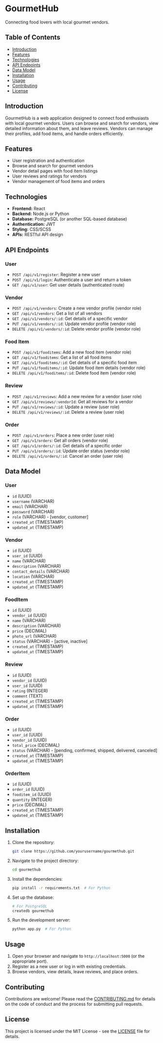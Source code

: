 # GourmetHub

Connecting food lovers with local gourmet vendors.

## Table of Contents

- [Introduction](#introduction)
- [Features](#features)
- [Technologies](#technologies)
- [API Endpoints](#api-endpoints)
- [Data Model](#data-model)
- [Installation](#installation)
- [Usage](#usage)
- [Contributing](#contributing)
- [License](#license)

## Introduction

GourmetHub is a web application designed to connect food enthusiasts with local gourmet vendors. Users can browse and search for vendors, view detailed information about them, and leave reviews. Vendors can manage their profiles, add food items, and handle orders efficiently.

## Features

- User registration and authentication
- Browse and search for gourmet vendors
- Vendor detail pages with food item listings
- User reviews and ratings for vendors
- Vendor management of food items and orders

## Technologies

- **Frontend:** React
- **Backend:** Node.js or Python
- **Database:** PostgreSQL (or another SQL-based database)
- **Authentication:** JWT
- **Styling:** CSS/SCSS
- **APIs:** RESTful API design

## API Endpoints

### User

- `POST /api/v1/register`: Register a new user
- `POST /api/v1/login`: Authenticate a user and return a token
- `GET /api/v1/user`: Get user details (authenticated route)

### Vendor

- `POST /api/v1/vendors`: Create a new vendor profile (vendor role)
- `GET /api/v1/vendors`: Get a list of all vendors
- `GET /api/v1/vendors/:id`: Get details of a specific vendor
- `PUT /api/v1/vendors/:id`: Update vendor profile (vendor role)
- `DELETE /api/v1/vendors/:id`: Delete vendor profile (vendor role)

### Food Item

- `POST /api/v1/fooditems`: Add a new food item (vendor role)
- `GET /api/v1/fooditems`: Get a list of all food items
- `GET /api/v1/fooditems/:id`: Get details of a specific food item
- `PUT /api/v1/fooditems/:id`: Update food item details (vendor role)
- `DELETE /api/v1/fooditems/:id`: Delete food item (vendor role)

### Review

- `POST /api/v1/reviews`: Add a new review for a vendor (user role)
- `GET /api/v1/reviews/:vendorId`: Get all reviews for a vendor
- `PUT /api/v1/reviews/:id`: Update a review (user role)
- `DELETE /api/v1/reviews/:id`: Delete a review (user role)

### Order

- `POST /api/v1/orders`: Place a new order (user role)
- `GET /api/v1/orders`: Get all orders (vendor role)
- `GET /api/v1/orders/:id`: Get details of a specific order
- `PUT /api/v1/orders/:id`: Update order status (vendor role)
- `DELETE /api/v1/orders/:id`: Cancel an order (user role)

## Data Model

### User

- `id` (UUID)
- `username` (VARCHAR)
- `email` (VARCHAR)
- `password` (VARCHAR)
- `role` (VARCHAR) - [vendor, customer]
- `created_at` (TIMESTAMP)
- `updated_at` (TIMESTAMP)

### Vendor

- `id` (UUID)
- `user_id` (UUID)
- `name` (VARCHAR)
- `description` (VARCHAR)
- `contact_details` (VARCHAR)
- `location` (VARCHAR)
- `created_at` (TIMESTAMP)
- `updated_at` (TIMESTAMP)

### FoodItem

- `id` (UUID)
- `vendor_id` (UUID)
- `name` (VARCHAR)
- `description` (VARCHAR)
- `price` (DECIMAL)
- `photo_url` (VARCHAR)
- `status` (VARCHAR) - [active, inactive]
- `created_at` (TIMESTAMP)
- `updated_at` (TIMESTAMP)

### Review

- `id` (UUID)
- `vendor_id` (UUID)
- `user_id` (UUID)
- `rating` (INTEGER)
- `comment` (TEXT)
- `created_at` (TIMESTAMP)
- `updated_at` (TIMESTAMP)

### Order

- `id` (UUID)
- `user_id` (UUID)
- `vendor_id` (UUID)
- `total_price` (DECIMAL)
- `status` (VARCHAR) - [pending, confirmed, shipped, delivered, canceled]
- `created_at` (TIMESTAMP)
- `updated_at` (TIMESTAMP)

### OrderItem

- `id` (UUID)
- `order_id` (UUID)
- `fooditem_id` (UUID)
- `quantity` (INTEGER)
- `price` (DECIMAL)
- `created_at` (TIMESTAMP)
- `updated_at` (TIMESTAMP)

## Installation

1. Clone the repository:

   ```bash
   git clone https://github.com/yourusername/gourmethub.git
   ```

2. Navigate to the project directory:

   ```bash
   cd gourmethub
   ```

3. Install the dependencies:

   ```bash
   pip install -r requirements.txt  # For Python
   ```

4. Set up the database:

   ```bash
   # For PostgreSQL
   createdb gourmethub
   ```

5. Run the development server:
   ```bash
   python app.py  # For Python
   ```

## Usage

1. Open your browser and navigate to `http://localhost:5000` (or the appropriate port).
2. Register as a new user or log in with existing credentials.
3. Browse vendors, view details, leave reviews, and place orders.

## Contributing

Contributions are welcome! Please read the [CONTRIBUTING.md](CONTRIBUTING.md) for details on the code of conduct and the process for submitting pull requests.

## License

This project is licensed under the MIT License - see the [LICENSE](LICENSE) file for details.
